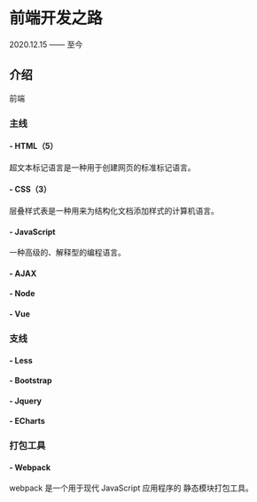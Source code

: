 # 前端开发之路
2020.12.15 —— 至今


## 介绍
前端


### 主线

#### - HTML（5）
超文本标记语言是一种用于创建网页的标准标记语言。

#### - CSS（3）
层叠样式表是一种用来为结构化文档添加样式的计算机语言。
  
#### - JavaScript
一种高级的、解释型的编程语言。

#### - AJAX

#### - Node

#### - Vue


### 支线

#### - Less

#### - Bootstrap

#### - Jquery

#### - ECharts


### 打包工具

#### - Webpack
webpack 是一个用于现代 JavaScript 应用程序的 静态模块打包工具。
